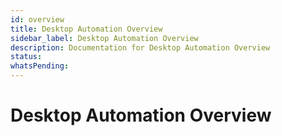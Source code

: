 ```yaml
---
id: overview
title: Desktop Automation Overview
sidebar_label: Desktop Automation Overview
description: Documentation for Desktop Automation Overview
status: 
whatsPending: 
---
```


# Desktop Automation Overview

